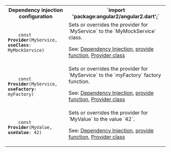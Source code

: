 <table id="dependency-injection">

<tr>
  <th>Dependency injection configuration</th>
  <th markdown="1">
  `import 'package:angular2/angular2.dart';`
  </th>
</tr>

<tr>
  <td class="nowrap"><code class="prettyprint lang-dart">
    const <b>Provider</b>(MyService, <b>useClass</b>: MyMockService)
  </code></td>
  <td markdown="1">
  Sets or overrides the provider for `MyService` to the `MyMockService` class.

  See:
  [Dependency Injection](/angular/guide/dependency-injection),
  [provide function](/api/angular2/angular2.core/provide),
  [Provider class](/api/angular2/angular2.core/Provider-class)
  </td>
</tr>

<tr>
  <td class="nowrap"><code class="prettyprint lang-dart">
    const <b>Provider</b>(MyService, <b>useFactory</b>: myFactory)
  </code></td>
  <td markdown="1">
  Sets or overrides the provider for `MyService` to the `myFactory` factory function.

  See:
  [Dependency Injection](/angular/guide/dependency-injection),
  [provide function](/api/angular2/angular2.core/provide),
  [Provider class](/api/angular2/angular2.core/Provider-class)
  </td>
</tr>

<tr>
  <td class="nowrap"><code class="prettyprint lang-dart">
    const <b>Provider</b>(MyValue, <b>useValue</b>: 42)
  </code></td>
  <td markdown="1">
  Sets or overrides the provider for `MyValue` to the value `42`.

  See:
  [Dependency Injection](/angular/guide/dependency-injection),
  [provide function](/api/angular2/angular2.core/provide),
  [Provider class](/api/angular2/angular2.core/Provider-class)
  </td>
</tr>

</table>
